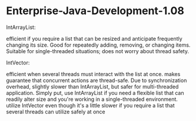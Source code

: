 # Enterprise-Java-Development-1.08
IntArrayList:

efficient if you require a list that can be resized and anticipate frequently changing its size. Good for repeatedly adding, removing, or changing items. Suitable for single-threaded situations; does not worry about thread safety.

IntVector:

efficient when several threads must interact with the list at once. makes guarantee that concurrent actions are thread-safe. Due to synchronization overhead, slightly slower than IntArrayList, but safer for multi-threaded application. Simply put, use IntArrayList if you need a flexible list that can readily alter size and you're working in a single-threaded environment. utilize IntVector even though it's a little slower if you require a list that several threads can utilize safely at once

